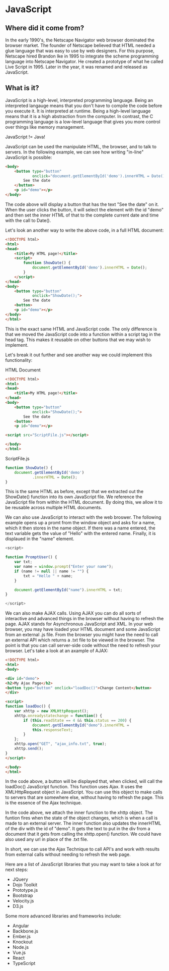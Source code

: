 # JavaScript

## Where did it come from?

In the early 1990's, the Netscape Navigator web browser dominated the browser market. The founder of Netscape believed that HTML needed a glue language that was easy to use by web designers. For this purpose, Netscape hired Brandon Ike in 1995 to integrate the scheme programming language into Netscape Navigator. He created a prototype of what he called Live Script in 1995. Later in the year, it was renamed and released as JavaScript.

## What is it?

JavaScript is a high-level, interpreted programming language. Being an interpreted langauge means that you don't have to compile the code before you execute it. It is interpreted at runtime. Being a high-level language means that it is a high abstraction from the computer. In contrast, the C programming language is a low-level language that gives you more control over things like memory management.

JavaScript != Java!

JavaScript can be used the manipulate HTML, the browser, and to talk to servers. In the following example, we can see how writing "in-line" JavaScript is possible:

```html
<body>
    <button type="button"
            onclick="document.getElementById('demo').innerHTML = Date()">
        See the date
    </button>
    <p id="demo"></p>
</body>
```

The code above will display a button that has the text "See the date" on it. When the user clicks the button, it will select the element with the id "demo" and then set the inner HTML of that to the complete current date and time with the call to Date().

Let's look an another way to write the above code, in a full HTML document:

```html
<!DOCTYPE html>
<html>
<head>
    <title>My HTML page!</title>
    <script>
        function ShowDate() {
            document.getElementById('demo').innerHTML = Date();
        }
    </script>
</head>
<body>
    <button type="button"
            onclick="ShowDate();">
        See the date
    <button>
    <p id="demo"></p>
</body>
</html>
```

This is the exact same HTML and JavaScript code. The only difference is that we moved the JavaScript code into a function within a script tag in the head tag. This makes it reusable on other buttons that we may wish to implement.

Let's break it out further and see another way we could implement this functionality:

HTML Document
```html
<!DOCTYPE html>
<html>
<head>
    <title>My HTML page!</title>
</head>
<body>
    <button type="button"
            onclick="ShowDate();">
        See the date
    <button>
    <p id="demo"></p>

<script src="ScriptFile.js"></script>

</body>
</html>
```

ScriptFile.js
```JavaScript
function ShowDate() {
    document.getElementById('demo')
            .innerHTML = Date();
}
```

This is the same HTML as before, except that we extracted out the ShowDate() function into its own JavaScript file. We reference the JavaScript file from within the HTML document. By doing this, we allow it to be reusable across multiple HTML documents.

We can also use JavaScript to interact with the web broswer. The following example opens up a promt from the window object and asks for a name, which it then stores in the name object. If there was a name entered, the text variable gets the value of "Hello" with the entered name. Finally, it is displaued in the "name" element.

```JavaScript
<script>

function PromptUser() {
    var txt;
    var name = window.prompt("Enter your name");
    if (name != null || name != "") {
        txt = "Hello " + name;
    }

    document.getElementById("name").innerHTML = txt;
}

</script>
```

We can also make AJAX calls. Using AJAX you can do all sorts of interactive and advanced things in the browser without having to refresh the page. AJAX stands for Asynchronous JavaScript and XML. In your web browser, you may have loaded your HTML document and some JavaScript from an external .js file. From the browser you might have the need to call an external API which returns a .txt file to be viewed in the browser. The point is that you can call server-side code without the need to refresh your browser. Let's take a look at an axample of AJAX:

```html
<!DOCTYPE html>
<html>
<body>

<div id="demo">
<h2>My Ajax Page</h2>
<button type="button" onclick="loadDoc()">Change Content</button>
</div>

<script>
function loadDoc() {
    var xhttp = new XMLHttpRequest();
    xhttp.onreadystatechange = function() {
        if (this.readState == 4 && this.status == 200) {
            document.getElementById("demo").innerHTML =
            this.responseText;
        }
    };
    xhttp.open("GET", "ajax_info.txt", true);
    xhttp.send();
}
</script>

</body>
</html>
```

In the code above, a button will be displayed that, when clicked, will call the loadDoc() JavaScript function. This function uses Ajax. It uses the XMLHttpRequest object in JavaScript. You can use this object to make calls to servers that are somewhere else, without having to refresh the page. This is the essence of the Ajax technique.

In the code above, we attach the inner function to the xhttp object. The funtion fires when the state of the object changes, which is when a call is made to an external server. The inner function also updates the innerHTML of the div with the id of "demo". It gets the text to put in the div from a document that it gets from calling the xhttp.open() function. We could have also used any url in place of the .txt file.

In short, we can use the Ajax Technique to call API's and work with results from external calls without needing to refresh the web page.

Here are a list of JavaScript libraries that you may want to take a look at for next steps:

* JQuery
* Dojo Toolkit
* Prototype.js
* Bootstrap
* Velocity.js
* D3.js

Some more advanced libraries and frameworks include:

* Angular
* Backbone.js
* Ember.js
* Knockout
* Node.js
* Vue.js
* React
* TypeScript